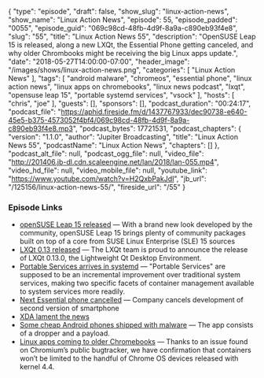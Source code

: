 {
  "type": "episode",
  "draft": false,
  "show_slug": "linux-action-news",
  "show_name": "Linux Action News",
  "episode": 55,
  "episode_padded": "0055",
  "episode_guid": "069c98cd-48fb-4d9f-8a9a-c890eb93f4e8",
  "slug": "55",
  "title": "Linux Action News 55",
  "description": "OpenSUSE Leap 15 is released, along a new LXQt, the Essential Phone getting canceled, and why older Chrombooks might be receiving the big Linux apps update.",
  "date": "2018-05-27T14:00:00-07:00",
  "header_image": "/images/shows/linux-action-news.png",
  "categories": [
    "Linux Action News"
  ],
  "tags": [
    "android malware",
    "chromeos",
    "essential phone",
    "linux action news",
    "linux apps on chromebooks",
    "linux news podcast",
    "lxqt",
    "opensuse leap 15",
    "portable systemd services",
    "vsock"
  ],
  "hosts": [
    "chris",
    "joe"
  ],
  "guests": [],
  "sponsors": [],
  "podcast_duration": "00:24:17",
  "podcast_file": "https://aphid.fireside.fm/d/1437767933/dec90738-e640-45e5-b375-4573052f4bf4/069c98cd-48fb-4d9f-8a9a-c890eb93f4e8.mp3",
  "podcast_bytes": 17721531,
  "podcast_chapters": {
    "version": "1.1.0",
    "author": "Jupiter Broadcasting",
    "title": "Linux Action News 55",
    "podcastName": "Linux Action News",
    "chapters": []
  },
  "podcast_alt_file": null,
  "podcast_ogg_file": null,
  "video_file": "http://201406.jb-dl.cdn.scaleengine.net/lan/2018/lan-055.mp4",
  "video_hd_file": null,
  "video_mobile_file": null,
  "youtube_link": "https://www.youtube.com/watch?v=H2QxbPakJdI",
  "jb_url": "/125156/linux-action-news-55/",
  "fireside_url": "/55"
}


### Episode Links

  * [openSUSE Leap 15 released](https://news.opensuse.org/2018/05/25/based-on-enterprise-code-tested-millions-of-times-opensuse-leap-15-released/ "openSUSE Leap 15 released") — With a brand new look developed by the community, openSUSE Leap 15 brings plenty of community packages built on top of a core from SUSE Linux Enterprise (SLE) 15 sources
  * [LXQt 0.13 released](https://blog.lxqt.org/2018/05/release-lxqt-0-13-0/ "LXQt 0.13 released") — The LXQt team is proud to announce the release of LXQt 0.13.0, the Lightweight Qt Desktop Environment.
  * [Portable Services arrives in systemd](https://www.phoronix.com/scan.php?page=news_item&px=Systemd-Portable-Services "Portable Services arrives in systemd") — "Portable Services" are supposed to be an incremental improvement over traditional system services, making two specific facets of container management available to system services more readily. 
  * [Next Essential phone cancelled](https://www.bloomberg.com/news/articles/2018-05-24/andy-rubin-s-phone-maker-essential-is-said-to-consider-sale "Next Essential phone cancelled") — Company cancels development of second version of smartphone 
  * [XDA lament the news](https://www.xda-developers.com/essential-model-citizen-editorial/ "XDA lament the news")
  * [Some cheap Android phones shipped with malware](https://techcrunch.com/2018/05/24/some-low-cost-android-phones-shipped-with-malware-built-in/ "Some cheap Android phones shipped with malware") — The app consists of a dropper and a payload. 
  * [Linux apps coming to older Chromebooks](https://www.xda-developers.com/linux-app-support-older-chrome-os-devices/ "Linux apps coming to older Chromebooks") — Thanks to an issue found on Chromium’s public bugtracker, we have confirmation that containers won’t be limited to the handful of Chrome OS devices released with kernel 4.4.


